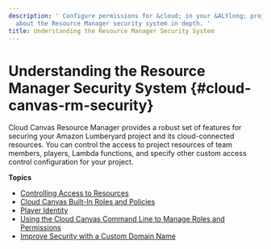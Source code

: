 ```yaml
---
description: ' Configure permissions for &cloud; in your &ALYlong; project and learn
  about the Resource Manager security system in depth. '
title: Understanding the Resource Manager Security System
---
```

# Understanding the Resource Manager Security System {#cloud-canvas-rm-security}

Cloud Canvas Resource Manager provides a robust set of features for securing your Amazon Lumberyard project and its cloud\-connected resources\. You can control the access to project resources of team members, players, Lambda functions, and specify other custom access control configuration for your project\.

**Topics**
+ [Controlling Access to Resources](/docs/userguide/gems/cloud-canvas/setting-access-permissions.md)
+ [Cloud Canvas Built\-In Roles and Policies](/docs/userguide/gems/cloud-canvas/built-in-roles-and-policies.md)
+ [Player Identity](/docs/userguide/gems/cloud-canvas/rm-security-player-identity.md)
+ [Using the Cloud Canvas Command Line to Manage Roles and Permissions](/docs/userguide/gems/cloud-canvas/rm-security-lmbr-aws.md)
+ [Improve Security with a Custom Domain Name](/docs/userguide/gems/cloud-canvas/setup-custom-domain-name.md)